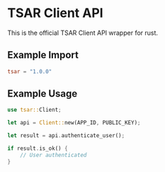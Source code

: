 # TSAR Client API

This is the official TSAR Client API wrapper for rust.

## Example Import

```toml
tsar = "1.0.0"
```

## Example Usage

```rs
use tsar::Client;

let api = Client::new(APP_ID, PUBLIC_KEY);

let result = api.authenticate_user();

if result.is_ok() {
    // User authenticated
}
```

